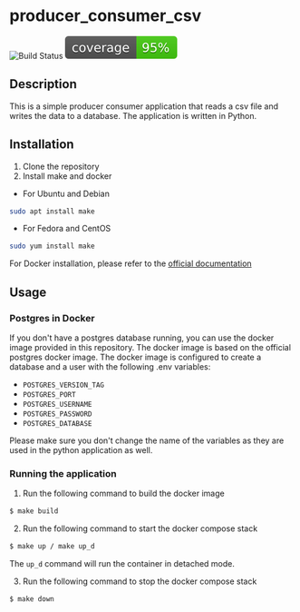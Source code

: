 # producer_consumer_csv

![Build Status](https://github.com/github/docs/actions/workflows/test.yml/badge.svg)
![Code Coverage](./coverage.svg)

## Description
This is a simple producer consumer application that reads a csv file and writes the data to a database. The application is written in Python.

## Installation
1. Clone the repository
2. Install make and docker
- For Ubuntu and Debian
```bash
sudo apt install make
```
- For Fedora and CentOS
```bash
sudo yum install make
```

For Docker installation, please refer to the [official documentation](https://docs.docker.com/engine/install/)

## Usage

### Postgres in Docker
If you don't have a postgres database running, you can use the docker image provided in this repository. The docker image is based on the official postgres docker image. The docker image is configured to create a database and a user with the following .env variables:

- `POSTGRES_VERSION_TAG`
- `POSTGRES_PORT`
- `POSTGRES_USERNAME`
- `POSTGRES_PASSWORD`
- `POSTGRES_DATABASE`

Please make sure you don't change the name of the variables as they are used in the python application as well.

### Running the application

1. Run the following command to build the docker image
```bash
$ make build
```
2. Run the following command to start the docker compose stack
```bash
$ make up / make up_d
```
The `up_d` command will run the container in detached mode.

3. Run the following command to stop the docker compose stack
```bash
$ make down
```
